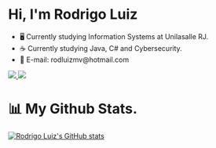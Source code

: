  <h1> Hi, I'm Rodrigo Luiz </h1>
 <ul>
 <li> 🖥️ Currently studying Information Systems at Unilasalle RJ. </li>
 <li> ☕ Currently studying Java, C# and Cybersecurity. </li>
 <li> 📧 E-mail: rodluizmv@hotmail.com </li>
 </ul>
 <a href="https://github.com/rdzvergara"> <img src="https://img.shields.io/badge/GitHub-100000?style=for-the-badge&logo=github&logoColor=white" />  </a>  <a href="https://www.linkedin.com/in/rodrigolvergara/ "> <img style="width=90%"src="https://img.shields.io/badge/LinkedIn-0077B5?style=for-the-badge&logo=linkedin&logoColor=white" />  </a>
 
 
 <h1> 📊 My Github Stats. </h1>
 
 [![Rodrigo Luiz's GitHub stats](https://github-readme-stats.vercel.app/api?username=rdzvergara&show_icons=true&theme=chartreuse-dark)](https://github.com/rdzvergara/github-readme-stats)
 
 
